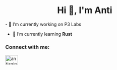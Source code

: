 <h1 align="center">Hi 👋, I'm Anti</h1>
- 🔭 I’m currently working on P3 Labs

- 🌱 I’m currently learning **Rust**

<h3 align="left">Connect with me:</h3>
<p align="left">
<a href="https://twitter.com/antiisaint" target="blank"><img align="center" src="https://raw.githubusercontent.com/rahuldkjain/github-profile-readme-generator/master/src/images/icons/Social/twitter.svg" alt="antisaintt" height="30" width="40" /></a>
</p>


